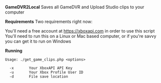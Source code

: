 **GameDVR2Local**
Saves all GameDVR and Upload Studio clips to your computer

**Requirements**
Two requirements right now:

  You'll need a free account at https://xboxapi.com in order to use this script
  You'll need to run this on a Linux or Mac based computer, or if you're savvy you can get it to run on Windows

**Running**

```
Usage: ./get_game_clips.php <options>

  -x       Your XboxAPI API Key
  -u       Your Xbox Profile User ID
  -d       File save location
```
